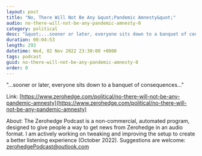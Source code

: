 ```yaml
---
layout: post
title: "No, There Will Not Be Any &quot;Pandemic Amnesty&quot;"
audio: no-there-will-not-be-any-pandemic-amnesty-0
category: political
desc: "&quot;...sooner or later, everyone sits down to a banquet of consequences...&quot;"
duration: 00:04:53
length: 293
datetime: Wed, 02 Nov 2022 23:30:00 +0000
tags: podcast
guid: no-there-will-not-be-any-pandemic-amnesty-0
order: 0
---
```

&quot;...sooner or later, everyone sits down to a banquet of consequences...&quot;

Link: [https://www.zerohedge.com/political/no-there-will-not-be-any-pandemic-amnesty](https://www.zerohedge.com/political/no-there-will-not-be-any-pandemic-amnesty)

About: The Zerohedge Podcast is a non-commercial, automated program, designed to give people a way to get news from Zerohedge in an audio format.  I am actively working on tweaking and improving the setup to create a better listening experience (October 2022).  Suggestions are welcome: [zerohedgePodcast@outlook.com](mailto:zerohedgePodcast@outlook.com)
